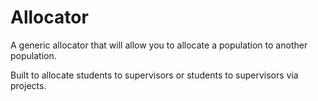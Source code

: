 # Allocator

A generic allocator that will allow you to allocate a population to another population.

Built to allocate students to supervisors or students to supervisors via projects.
